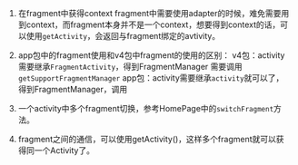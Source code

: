 1. 在fragment中获得context
   fragment中需要使用adapter的时候，难免需要用到context，而fragment本身并不是一个context，想要得到context的话，可以使用`getActivity`，会返回与fragment绑定的avtivity。

2. app包中的fragment使用和v4包中fragment的使用的区别：
   v4包：activity需要继承`FragmentActivity`，得到FragmentManager 需要调用`getSupportFragmentManager`
   app包：activity需要继承`activity`就可以了，得到FragmentManager，调用

3. 一个activity中多个fragment切换，参考HomePage中的`switchFragment`方法。
4. fragment之间的通信，可以使用getActivity()，这样多个fragment就可以获得同一个Activity了。